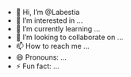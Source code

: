 - 👋 Hi, I’m @Labestia
- 👀 I’m interested in ...
- 🌱 I’m currently learning ...
- 💞️ I’m looking to collaborate on ...
- 📫 How to reach me ...
- 😄 Pronouns: ...
- ⚡ Fun fact: ...

<!---
Labestia/Labestia is a ✨ special ✨ repository because its `README.md` (this file) appears on your GitHub profile.
You can click the Preview link to take a look at your changes.
--->
